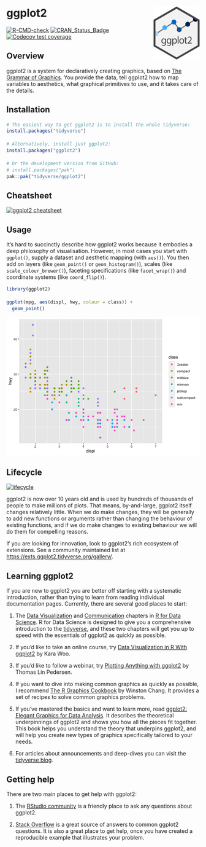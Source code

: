 
<!-- README.md is generated from README.Rmd. Please edit that file -->

# ggplot2 <a href="https://ggplot2.tidyverse.org"><img src="man/figures/logo.png" align="right" height="138" alt="ggplot2 website" /></a>

<!-- badges: start -->

[![R-CMD-check](https://github.com/tidyverse/ggplot2/actions/workflows/R-CMD-check.yaml/badge.svg)](https://github.com/tidyverse/ggplot2/actions/workflows/R-CMD-check.yaml)
[![CRAN_Status_Badge](https://www.r-pkg.org/badges/version/ggplot2)](https://cran.r-project.org/package=ggplot2)
[![Codecov test
coverage](https://codecov.io/gh/tidyverse/ggplot2/graph/badge.svg)](https://app.codecov.io/gh/tidyverse/ggplot2)
<!-- badges: end -->

## Overview

ggplot2 is a system for declaratively creating graphics, based on [The
Grammar of
Graphics](https://www.amazon.com/Grammar-Graphics-Statistics-Computing/dp/0387245448/ref=as_li_ss_tl).
You provide the data, tell ggplot2 how to map variables to aesthetics,
what graphical primitives to use, and it takes care of the details.

## Installation

``` r
# The easiest way to get ggplot2 is to install the whole tidyverse:
install.packages("tidyverse")

# Alternatively, install just ggplot2:
install.packages("ggplot2")

# Or the development version from GitHub:
# install.packages("pak")
pak::pak("tidyverse/ggplot2")
```

## Cheatsheet

<a href="https://github.com/rstudio/cheatsheets/blob/master/data-visualization.pdf"><img src="https://raw.githubusercontent.com/rstudio/cheatsheets/master/pngs/thumbnails/data-visualization-cheatsheet-thumbs.png" width="630" height="252" alt="ggplot2 cheatsheet" /></a>

## Usage

It’s hard to succinctly describe how ggplot2 works because it embodies a
deep philosophy of visualisation. However, in most cases you start with
`ggplot()`, supply a dataset and aesthetic mapping (with `aes()`). You
then add on layers (like `geom_point()` or `geom_histogram()`), scales
(like `scale_colour_brewer()`), faceting specifications (like
`facet_wrap()`) and coordinate systems (like `coord_flip()`).

``` r
library(ggplot2)

ggplot(mpg, aes(displ, hwy, colour = class)) + 
  geom_point()
```

<img src="man/figures/README-example-1.png" alt="Scatterplot of engine displacement versus highway miles per gallon, for 234 cars coloured by 7 'types' of car. The displacement and miles per gallon are inversely correlated."  />

## Lifecycle

[![lifecycle](https://img.shields.io/badge/lifecycle-stable-brightgreen.svg)](https://lifecycle.r-lib.org/articles/stages.html)

ggplot2 is now over 10 years old and is used by hundreds of thousands of
people to make millions of plots. That means, by-and-large, ggplot2
itself changes relatively little. When we do make changes, they will be
generally to add new functions or arguments rather than changing the
behaviour of existing functions, and if we do make changes to existing
behaviour we will do them for compelling reasons.

If you are looking for innovation, look to ggplot2’s rich ecosystem of
extensions. See a community maintained list at
<https://exts.ggplot2.tidyverse.org/gallery/>.

## Learning ggplot2

If you are new to ggplot2 you are better off starting with a systematic
introduction, rather than trying to learn from reading individual
documentation pages. Currently, there are several good places to start:

1.  The [Data Visualization](https://r4ds.hadley.nz/data-visualize) and
    [Communication](https://r4ds.hadley.nz/communication) chapters in [R
    for Data Science](https://r4ds.hadley.nz). R for Data Science is
    designed to give you a comprehensive introduction to the
    [tidyverse](https://www.tidyverse.org), and these two chapters will
    get you up to speed with the essentials of ggplot2 as quickly as
    possible.

2.  If you’d like to take an online course, try [Data Visualization in R
    With
    ggplot2](https://learning.oreilly.com/videos/data-visualization-in/9781491963661/)
    by Kara Woo.

3.  If you’d like to follow a webinar, try [Plotting Anything with
    ggplot2](https://youtu.be/h29g21z0a68) by Thomas Lin Pedersen.

4.  If you want to dive into making common graphics as quickly as
    possible, I recommend [The R Graphics
    Cookbook](https://r-graphics.org) by Winston Chang. It provides a
    set of recipes to solve common graphics problems.

5.  If you’ve mastered the basics and want to learn more, read [ggplot2:
    Elegant Graphics for Data Analysis](https://ggplot2-book.org). It
    describes the theoretical underpinnings of ggplot2 and shows you how
    all the pieces fit together. This book helps you understand the
    theory that underpins ggplot2, and will help you create new types of
    graphics specifically tailored to your needs.

6.  For articles about announcements and deep-dives you can visit the
    [tidyverse blog](https://www.tidyverse.org/tags/ggplot2/).

## Getting help

There are two main places to get help with ggplot2:

1.  The [RStudio community](https://forum.posit.co/) is a friendly place
    to ask any questions about ggplot2.

2.  [Stack
    Overflow](https://stackoverflow.com/questions/tagged/ggplot2?sort=frequent&pageSize=50)
    is a great source of answers to common ggplot2 questions. It is also
    a great place to get help, once you have created a reproducible
    example that illustrates your problem.
